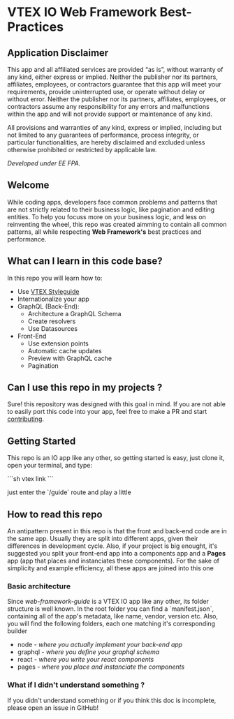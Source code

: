   # VTEX IO Web Framework Best-Practices

  ## Application Disclaimer

  This app and all affiliated services are provided “as is”, without warranty of any kind, either express or implied. Neither the publisher nor its partners, affiliates, employees, or contractors guarantee that this app will meet your requirements, provide uninterrupted use, or operate without delay or without error. Neither the publisher nor its partners, affiliates, employees, or contractors assume any responsibility for any errors and malfunctions within the app and will not provide support or maintenance of any kind.
 

  All provisions and warranties of any kind, express or implied, including but not limited to any guarantees of performance, process integrity, or particular functionalities, are hereby disclaimed and excluded unless otherwise prohibited or restricted by applicable law.

  _Developed under EE FPA._

  ## Welcome
  While coding apps, developers face common problems and patterns that are not strictly related to their business logic, like pagination and editing entities. To help you focuss more on your business logic, and less on reinventing the wheel, this repo was created aimming to contain all common patterns, all while respecting **Web Framework's** best practices and performance.

  ## What can I learn in this code base?
  In this repo you will learn how to:

  - Use [VTEX Styleguide](https://styleguide.vtex.com/)
  - Internationalize your app
  - GraphQL (Back-End):
    - Architecture a GraphQL Schema
    - Create resolvers
    - Use Datasources
  - Front-End
    - Use extension points
    - Automatic cache updates
    - Preview with GraphQL cache
    - Pagination

  ## Can I use this repo in my projects ?
  Sure! this repository was designed with this goal in mind. If you are not able to easily port this code into your app, feel free to make a PR and start [contributing](https://github.com/vtex-apps/awesome-io#contributing).

  ## Getting Started
  This repo is an IO app like any other, so getting started is easy, just clone it, open your terminal, and type:

  \`\`\`sh
  vtex link
  \`\`\`

  just enter the \`/guide\` route and play a little

  ## How to read this repo
  An antipattern present in this repo is that the front and back-end code are in the same app. Usually they are split into different apps, given their differences in development cycle. Also, if your project is big enought, it's suggested you split your front-end app into a components app and a **Pages** app (app that places and instanciates these components). For the sake of simplicity and example efficiency, all these apps are joined into this one

  ### Basic architecture
  Since *web-framework-guide* is a VTEX IO app like any other, its folder structure is well known. In the root folder you can find a \`manifest.json\`, containing all of the app's metadata, like name, vendor, version etc. Also, you will find the following folders, each one matching it's corresponding builder

  - node - *where you actually implement your back-end app*
  - graphql - *where you define your graphql schema*
  - react - *where you write your react components*
  - pages - *where you place and instanciate the components*

  ### What if I didn't understand something ?
  If you didn't understand something or if you think this doc is incomplete, please open an issue in GitHub!
